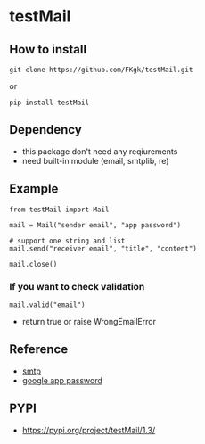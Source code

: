 # testMail

## How to install
```
git clone https://github.com/FKgk/testMail.git
```
or
```
pip install testMail
```

## Dependency
- this package don't need any reqiurements
- need built-in module (email, smtplib, re)

## Example
```
from testMail import Mail

mail = Mail("sender email", "app password")

# support one string and list
mail.send("receiver email", "title", "content")

mail.close()
```

### If you want to check validation
```
mail.valid("email")
```
- return true or raise WrongEmailError

## Reference
- [smtp](https://docs.python.org/3/library/smtplib.html)
- [google app password](https://support.google.com/accounts/answer/185833?hl=ko)

## PYPI
- https://pypi.org/project/testMail/1.3/